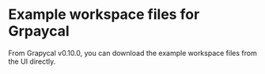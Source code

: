 # Example workspace files for Grpaycal

From Grapycal v0.10.0, you can download the example workspace files from the UI directly.